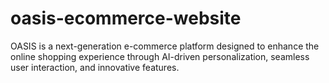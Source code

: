 # oasis-ecommerce-website
OASIS is a next-generation e-commerce platform designed to enhance the online shopping experience through AI-driven personalization, seamless user interaction, and innovative features.
